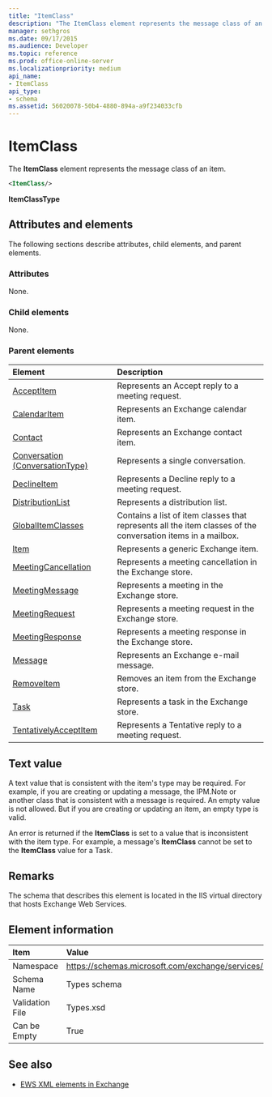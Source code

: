 ```yaml
---
title: "ItemClass"
description: "The ItemClass element represents the message class of an item."
manager: sethgros
ms.date: 09/17/2015
ms.audience: Developer
ms.topic: reference
ms.prod: office-online-server
ms.localizationpriority: medium
api_name:
- ItemClass
api_type:
- schema
ms.assetid: 56020078-50b4-4880-894a-a9f234033cfb
---
```


# ItemClass

The **ItemClass** element represents the message class of an item. 
  
```XML
<ItemClass/>
```

**ItemClassType**
 
## Attributes and elements

The following sections describe attributes, child elements, and parent elements.
  
### Attributes

None.
  
### Child elements

None.
  
### Parent elements

|**Element**|**Description**|
|:-----|:-----|
|[AcceptItem](acceptitem.md) <br/> |Represents an Accept reply to a meeting request.  <br/> |
|[CalendarItem](calendaritem.md) <br/> |Represents an Exchange calendar item.  <br/> |
|[Contact](contact.md) <br/> |Represents an Exchange contact item.  <br/> |
|[Conversation (ConversationType)](conversation-conversationtype.md) <br/> |Represents a single conversation.  <br/> |
|[DeclineItem](declineitem.md) <br/> |Represents a Decline reply to a meeting request.  <br/> |
|[DistributionList](distributionlist.md) <br/> |Represents a distribution list.  <br/> |
|[GlobalItemClasses](globalitemclasses.md) <br/> |Contains a list of item classes that represents all the item classes of the conversation items in a mailbox.  <br/> |
|[Item](item.md) <br/> |Represents a generic Exchange item.  <br/> |
|[MeetingCancellation](meetingcancellation.md) <br/> |Represents a meeting cancellation in the Exchange store.  <br/> |
|[MeetingMessage](meetingmessage.md) <br/> |Represents a meeting in the Exchange store.  <br/> |
|[MeetingRequest](meetingrequest.md) <br/> |Represents a meeting request in the Exchange store.  <br/> |
|[MeetingResponse](meetingresponse.md) <br/> |Represents a meeting response in the Exchange store.  <br/> |
|[Message](message-ex15websvcsotherref.md) <br/> |Represents an Exchange e-mail message.  <br/> |
|[RemoveItem](removeitem.md) <br/> |Removes an item from the Exchange store.  <br/> |
|[Task](task.md) <br/> |Represents a task in the Exchange store.  <br/> |
|[TentativelyAcceptItem](tentativelyacceptitem.md) <br/> |Represents a Tentative reply to a meeting request.  <br/> |
   
## Text value

A text value that is consistent with the item's type may be required. For example, if you are creating or updating a message, the IPM.Note or another class that is consistent with a message is required. An empty value is not allowed. But if you are creating or updating an item, an empty type is valid.
  
An error is returned if the **ItemClass** is set to a value that is inconsistent with the item type. For example, a message's **ItemClass** cannot be set to the **ItemClass** value for a Task. 
  
## Remarks

The schema that describes this element is located in the IIS virtual directory that hosts Exchange Web Services.
  
## Element information

|Item|Value|
|:-----|:-----|
|Namespace  <br/> |https://schemas.microsoft.com/exchange/services/2006/types  <br/> |
|Schema Name  <br/> |Types schema  <br/> |
|Validation File  <br/> |Types.xsd  <br/> |
|Can be Empty  <br/> |True  <br/> |
   
## See also



- [EWS XML elements in Exchange](ews-xml-elements-in-exchange.md)


